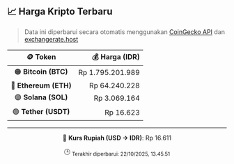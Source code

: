 

<!-- HARGA_KRIPTO -->
## 📈 Harga Kripto Terbaru

> Data ini diperbarui secara otomatis menggunakan [CoinGecko API](https://www.coingecko.com/) dan [exchangerate.host](https://exchangerate.host/)

<div align="center">

| 🪙 Token | 💰 Harga (IDR) |
|:------:|---------------:|
| 🟠 **Bitcoin (BTC)**   | Rp 1.795.201.989 |
| 🔵 **Ethereum (ETH)**  | Rp 64.240.228 |
| 🟣 **Solana (SOL)**    | Rp 3.069.164 |
| 🟢 **Tether (USDT)**   | Rp 16.623 |

---

💱 **Kurs Rupiah (USD → IDR)**: Rp 16.611

🕒 <sub>Terakhir diperbarui: 22/10/2025, 13.45.51</sub>

</div>
<!-- /HARGA_KRIPTO -->